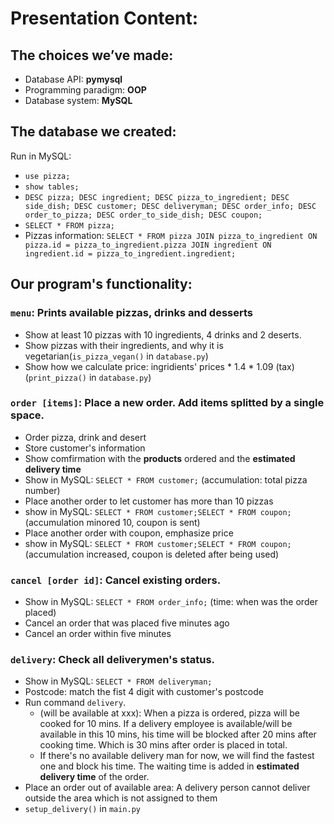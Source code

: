 # Presentation Content:  

## The choices we’ve made:  
+ Database API: **pymysql**  
+ Programming paradigm: **OOP**  
+ Database system: **MySQL**  

## The database we created:
Run in MySQL:
+ `use pizza;`
+ `show tables;`
+ `DESC pizza; DESC ingredient; DESC pizza_to_ingredient; DESC side_dish; DESC customer; DESC deliveryman; DESC order_info; DESC order_to_pizza; DESC order_to_side_dish; DESC coupon;`
+ `SELECT * FROM pizza;`
+ Pizzas information: `SELECT * FROM pizza JOIN pizza_to_ingredient ON pizza.id = pizza_to_ingredient.pizza JOIN ingredient ON ingredient.id = pizza_to_ingredient.ingredient;`

## Our program's functionality:
### `menu`: Prints available pizzas, drinks and desserts
+ Show at least 10 pizzas with 10 ingredients, 4 drinks and 2 deserts.
+ Show pizzas with their ingredients, and why it is vegetarian(`is_pizza_vegan()` in `database.py`)
+ Show how we calculate price: ingridients' prices * 1.4 * 1.09 (tax) (`print_pizza()` in `database.py`)

### `order [items]`: Place a new order. Add items splitted by a single space.
+ Order pizza, drink and desert
+ Store customer's information
+ Show comfirmation with the **products** ordered and the **estimated delivery time**
+ Show in MySQL: `SELECT * FROM customer;` (accumulation: total pizza number)
+ Place another order to let customer has more than 10 pizzas
+ show in MySQL: `SELECT * FROM customer;SELECT * FROM coupon;` (accumulation minored 10, coupon is sent)
+ Place another order with coupon, emphasize price
+ show in MySQL: `SELECT * FROM customer;SELECT * FROM coupon;` (accumulation increased, coupon is deleted after being used)

### `cancel [order id]`: Cancel existing orders.
+ Show in MySQL:  `SELECT * FROM order_info;` (time: when was the order placed)
+ Cancel an order that was placed five minutes ago
+ Cancel an order within five minutes

### `delivery`: Check all deliverymen's status.
+ Show in MySQL: `SELECT * FROM deliveryman;`
+ Postcode: match the fist 4 digit with customer's postcode
+ Run command `delivery`. 
  + (will be available at xxx): When a pizza is ordered, pizza will be cooked for 10 mins. If a delivery employee is available/will be available in this 10 mins, his time will be blocked after 20 mins after cooking time. Which is 30 mins after order is placed in total.
  + If there's no available delivery man for now, we will find the fastest one and block his time. The waiting time is added in **estimated delivery time** of the order.
+ Place an order out of available area: A delivery person cannot deliver outside the area which is not assigned to them
+ `setup_delivery()` in `main.py`